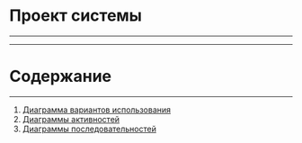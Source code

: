 # Проект системы
_____
_____
# Содержание 
____
1) [Диаграмма вариантов использования]()
2) [Диаграммы активностей]()
3) [Диаграммы последовательностей]()


